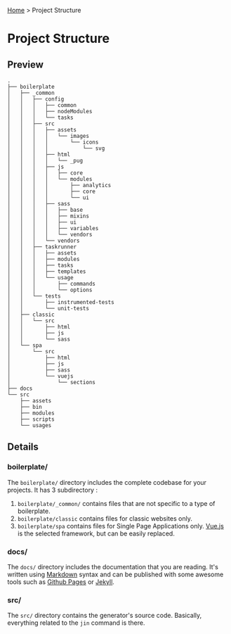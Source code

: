 [Github Pages]: https://pages.github.com
[Home]: index.md
[Jekyll]: http://jekyllrb.com
[Markdown]: https://en.wikipedia.org/wiki/Markdown
[Vue.js]: http://vuejs.org

[Home] > Project Structure

# Project Structure

## Preview

```
.
├── boilerplate
│   ├── _common
│   │   ├── config
│   │   │   ├── common
│   │   │   ├── nodeModules
│   │   │   └── tasks
│   │   ├── src
│   │   │   ├── assets
│   │   │   │   └── images
│   │   │   │       └── icons
│   │   │   │           └── svg
│   │   │   ├── html
│   │   │   │   └── _pug
│   │   │   ├── js
│   │   │   │   ├── core
│   │   │   │   └── modules
│   │   │   │       ├── analytics
│   │   │   │       ├── core
│   │   │   │       └── ui
│   │   │   ├── sass
│   │   │   │   ├── base
│   │   │   │   ├── mixins
│   │   │   │   ├── ui
│   │   │   │   ├── variables
│   │   │   │   └── vendors
│   │   │   └── vendors
│   │   ├── taskrunner
│   │   │   ├── assets
│   │   │   ├── modules
│   │   │   ├── tasks
│   │   │   ├── templates
│   │   │   └── usage
│   │   │       ├── commands
│   │   │       └── options
│   │   └── tests
│   │       ├── instrumented-tests
│   │       └── unit-tests
│   ├── classic
│   │   └── src
│   │       ├── html
│   │       ├── js
│   │       └── sass
│   └── spa
│       └── src
│           ├── html
│           ├── js
│           ├── sass
│           └── vuejs
│               └── sections
├── docs
└── src
    ├── assets
    ├── bin
    ├── modules
    ├── scripts
    └── usages
```

## Details

### boilerplate/

The `boilerplate/` directory includes the complete codebase for your projects. It has 3 subdirectory :

1. `boilerplate/_common/` contains files that are not specific to a type of boilerplate.
2. `boilerplate/classic` contains files for classic websites only.
3. `boilerplate/spa` contains files for Single Page Applications only. [Vue.js] is the selected framework, but can be easily replaced.

### docs/

The `docs/` directory includes the documentation that you are reading. It's written using [Markdown] syntax and can be published with some awesome tools such as [Github Pages] or [Jekyll].

### src/

The `src/` directory contains the generator's source code. Basically, everything related to the `jin` command is there.
